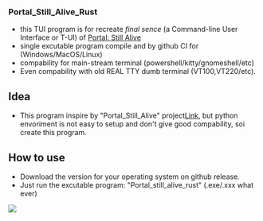 ### Portal_Still_Alive_Rust
 - this TUI program is for recreate *final sence* (a Command-line User Interface or T-UI) of [Portal: Still Alive](https://theportalwiki.com) 
 - single excutable program compile and by github CI for (Windows/MacOS/Linux)
 - compability for main-stream terminal (powershell/kitty/gnomeshell/etc)
 - Even compability with old REAL TTY dumb terminal (VT100,VT220/etc).

## Idea
 - This program inspire by "Portal_Still_Alive" project[Link](https://github.com/errorer/Portal_StillAlive_Python), but python envoriment is not easy to setup and don't give good compability, soi create this program.

## How to use
- Download the version for your operating system on github release.
- Just run the excutable program: "Portal_still_alive_rust" (.exe/.xxx what ever)

![](https://github.com/errorer/Portal_StillAlive_Python/raw/master/still_alive_informer213.jpg)

